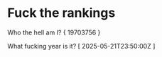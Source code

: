 # Fuck the rankings

Who the hell am I?
{ 19703756 }

What fucking year is it?
[ 2025-05-21T23:50:00Z ]
